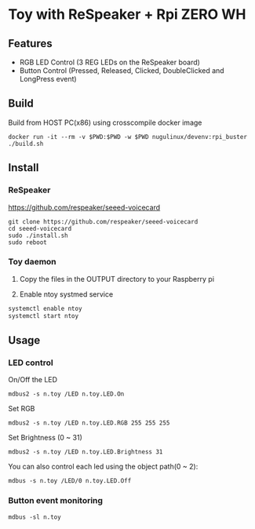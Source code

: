 # Toy with ReSpeaker + Rpi ZERO WH

## Features

* RGB LED Control (3 REG LEDs on the ReSpeaker board)
* Button Control (Pressed, Released, Clicked, DoubleClicked and LongPress event)

## Build

Build from HOST PC(x86) using crosscompile docker image

    docker run -it --rm -v $PWD:$PWD -w $PWD nugulinux/devenv:rpi_buster ./build.sh

## Install

### ReSpeaker

https://github.com/respeaker/seeed-voicecard

    git clone https://github.com/respeaker/seeed-voicecard
    cd seeed-voicecard
    sudo ./install.sh
    sudo reboot

### Toy daemon

1. Copy the files in the OUTPUT directory to your Raspberry pi

2. Enable ntoy systmed service

```sh
systemctl enable ntoy
systemctl start ntoy
```


## Usage

### LED control

On/Off the LED

    mdbus2 -s n.toy /LED n.toy.LED.On

Set RGB

    mdbus2 -s n.toy /LED n.toy.LED.RGB 255 255 255

Set Brightness (0 ~ 31)

    mdbus2 -s n.toy /LED n.toy.LED.Brightness 31

You can also control each led using the object path(0 ~ 2):

    mdbus -s n.toy /LED/0 n.toy.LED.Off

### Button event monitoring

    mdbus -sl n.toy

